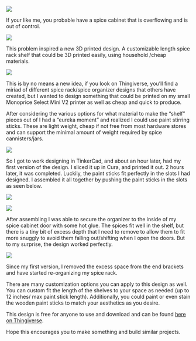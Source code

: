 ![](https://cdn-images-1.medium.com/max/2000/1*EEmAyPFwlKXIzp9rqK8SzQ.jpeg)

If your like me, you probable have a spice cabinet that is overflowing and is out of control.

![](https://cdn-images-1.medium.com/max/2000/0*nwy7cFpQlSbHThV7)

This problem inspired a new 3D printed design. A customizable length spice rack shelf that could be 3D printed easily, using household /cheap materials.

![](https://cdn-images-1.medium.com/max/2114/1*FfMSVILQT58YK8WeLWG93A.png)

This is by no means a new idea, if you look on Thingiverse, you’ll find a miriad of different spice rack/spice organizer designs that others have created, but I wanted to design something that could be printed on my small Monoprice Select Mini V2 printer as well as cheap and quick to produce.

After considering the various options for what material to make the “shelf” pieces out of I had a “eureka moment” and realized I could use paint stirring sticks. These are light weight, cheap if not free from most hardware stores and can support the minimal amount of weight required by spice cannisters/jars.

![](https://cdn-images-1.medium.com/max/2000/1*5740Y1ohcy6eVZt5Tw-CvQ.png)

So I got to work designing in TinkerCad, and about an hour later, had my first version of the design. I sliced it up in Cura, and printed it out. 2 hours later, it was completed. Luckily, the paint sticks fit perfectly in the slots I had designed. I assembled it all together by pushing the paint sticks in the slots as seen below.

![](https://cdn-images-1.medium.com/max/2124/1*pwvleJdc1Ibbw45bss7CAA.png)

![](https://cdn-images-1.medium.com/max/2000/1*tRWgVFwERfPl2-BYEcXIiw.png)

After assembling I was able to secure the organizer to the inside of my spice cabinet door with some hot glue. The spices fit well in the shelf, but there is a tiny bit of excess depth that I need to remove to allow them to fit more snuggly to avoid them falling out/shifting when I open the doors. But to my surprise, the design worked perfectly.

![](https://cdn-images-1.medium.com/max/2000/1*EEmAyPFwlKXIzp9rqK8SzQ.jpeg)

Since my first version, I removed the excess space from the end brackets and have started re-organizing my spice rack.

There are many customization options you can apply to this design as well. You can custom fit the length of the shelves to your space as needed (up to 12 inches/ max paint stick length). Additionally, you could paint or even stain the wooden paint sticks to match your aesthetics as you desire.

This design is free for anyone to use and download and can be found [here on Thingiverse](https://www.thingiverse.com/thing:5237992).

Hope this encourages you to make something and build similar projects.
